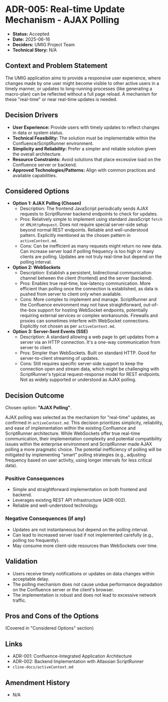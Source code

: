 # ADR-005: Real-time Update Mechanism - AJAX Polling

*   **Status:** Accepted
*   **Date:** 2025-06-16
*   **Deciders:** UMIG Project Team
*   **Technical Story:** N/A

## Context and Problem Statement

The UMIG application aims to provide a responsive user experience, where changes made by one user might become visible to other active users in a timely manner, or updates to long-running processes (like generating a macro-plan) can be reflected without a full page reload. A mechanism for these "real-time" or near real-time updates is needed.

## Decision Drivers

*   **User Experience:** Provide users with timely updates to reflect changes in data or system status.
*   **Technical Feasibility:** The solution must be implementable within the Confluence/ScriptRunner environment.
*   **Simplicity and Reliability:** Prefer a simpler and reliable solution given the overall architecture.
*   **Resource Constraints:** Avoid solutions that place excessive load on the Confluence server or backend.
*   **Approved Technologies/Patterns:** Align with common practices and available capabilities.

## Considered Options

*   **Option 1: AJAX Polling (Chosen)**
    *   Description: The frontend JavaScript periodically sends AJAX requests to ScriptRunner backend endpoints to check for updates.
    *   Pros: Relatively simple to implement using standard JavaScript `fetch` or `XMLHttpRequest`. Does not require special server-side setup beyond normal REST endpoints. Reliable and well-understood pattern. Explicitly mentioned as the chosen pattern in `activeContext.md`.
    *   Cons: Can be inefficient as many requests might return no new data. Can increase server load if polling frequency is too high or many clients are polling. Updates are not truly real-time but depend on the polling interval.
*   **Option 2: WebSockets**
    *   Description: Establish a persistent, bidirectional communication channel between the client (frontend) and the server (backend).
    *   Pros: Enables true real-time, low-latency communication. More efficient than polling once the connection is established, as data is pushed from server to client only when available.
    *   Cons: More complex to implement and manage. ScriptRunner and the Confluence environment may not have straightforward, out-of-the-box support for hosting WebSocket endpoints, potentially requiring external services or complex workarounds. Firewalls and proxies can sometimes interfere with WebSocket connections. Explicitly not chosen as per `activeContext.md`.
*   **Option 3: Server-Sent Events (SSE)**
    *   Description: A standard allowing a web page to get updates from a server via an HTTP connection. It's a one-way communication from server to client.
    *   Pros: Simpler than WebSockets. Built on standard HTTP. Good for server-to-client streaming of updates.
    *   Cons: Still requires specific server-side support to keep the connection open and stream data, which might be challenging with ScriptRunner's typical request-response model for REST endpoints. Not as widely supported or understood as AJAX polling.

## Decision Outcome

Chosen option: **"AJAX Polling"**.

AJAX polling was selected as the mechanism for "real-time" updates, as confirmed in `activeContext.md`. This decision prioritizes simplicity, reliability, and ease of implementation within the existing Confluence and ScriptRunner architecture. While WebSockets offer true real-time communication, their implementation complexity and potential compatibility issues within the enterprise environment and ScriptRunner made AJAX polling a more pragmatic choice. The potential inefficiency of polling will be mitigated by implementing "smart" polling strategies (e.g., adjusting frequency based on user activity, using longer intervals for less critical data).

### Positive Consequences

*   Simple and straightforward implementation on both frontend and backend.
*   Leverages existing REST API infrastructure (ADR-002).
*   Reliable and well-understood technology.

### Negative Consequences (if any)

*   Updates are not instantaneous but depend on the polling interval.
*   Can lead to increased server load if not implemented carefully (e.g., polling too frequently).
*   May consume more client-side resources than WebSockets over time.

## Validation

*   Users receive timely notifications or updates on data changes within acceptable delay.
*   The polling mechanism does not cause undue performance degradation on the Confluence server or the client's browser.
*   The implementation is robust and does not lead to excessive network traffic.

## Pros and Cons of the Options

(Covered in "Considered Options" section)

## Links

*   ADR-001: Confluence-Integrated Application Architecture
*   ADR-002: Backend Implementation with Atlassian ScriptRunner
*   `cline-docs/activeContext.md`

## Amendment History

*   N/A